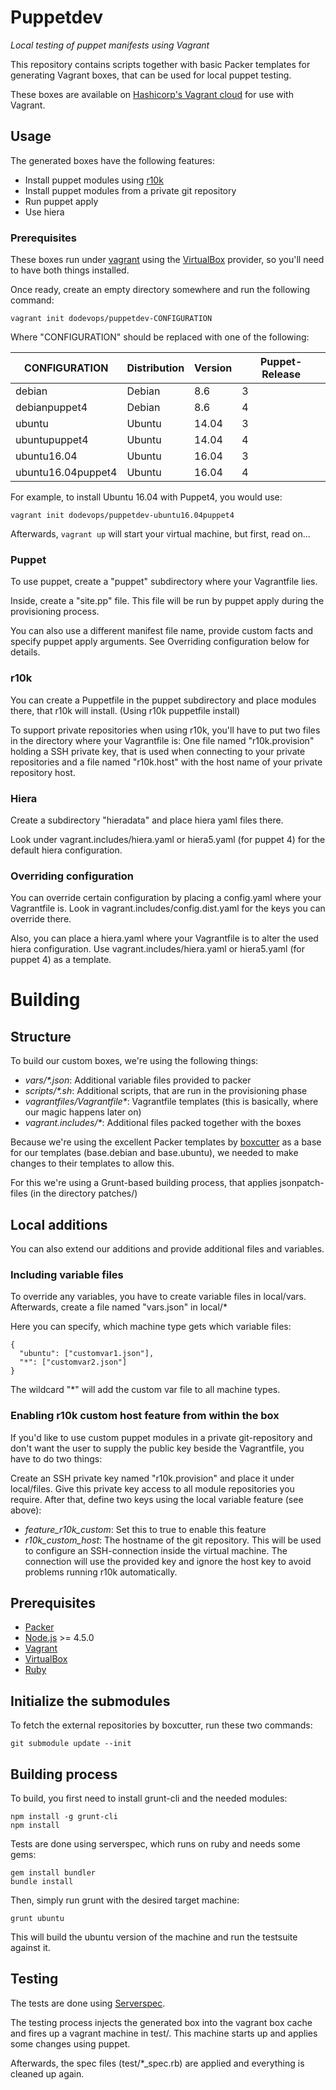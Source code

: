 # Puppetdev

*Local testing of puppet manifests using Vagrant*

This repository contains scripts together with basic Packer templates for
generating Vagrant boxes, that can be used for local puppet testing.

These boxes are available on [Hashicorp's Vagrant cloud](https://app.vagrantup.com/boxes/search?utf8=%E2%9C%93&sort=downloads&provider=&q=dodevops%2Fpuppetdev)
for use with Vagrant.

## Usage

The generated boxes have the following features:

* Install puppet modules using [r10k](https://github.com/puppetlabs/r10k)
* Install puppet modules from a private git repository
* Run puppet apply
* Use hiera

### Prerequisites

These boxes run under [vagrant](https://vagrantup.com) using the
[VirtualBox](https://virtualbox.org) provider, so you'll need to have both
things installed.

Once ready, create an empty directory somewhere and run the following command:

    vagrant init dodevops/puppetdev-CONFIGURATION

Where "CONFIGURATION" should be replaced with one of the following:

| CONFIGURATION      | Distribution | Version | Puppet-Release |
| ------------------ | ------------ | ------- | -------------- |
| debian             | Debian       | 8.6     | 3              |
| debianpuppet4      | Debian       | 8.6     | 4              |
| ubuntu             | Ubuntu       | 14.04   | 3              |
| ubuntupuppet4      | Ubuntu       | 14.04   | 4              |
| ubuntu16.04        | Ubuntu       | 16.04   | 3              |
| ubuntu16.04puppet4 | Ubuntu       | 16.04   | 4              |

For example, to install Ubuntu 16.04 with Puppet4, you would use:

    vagrant init dodevops/puppetdev-ubuntu16.04puppet4

Afterwards, `vagrant up` will start your virtual machine, but first, read on...

### Puppet

To use puppet, create a "puppet" subdirectory where your 
Vagrantfile lies.
 
Inside, create a "site.pp" file. This file will be run by puppet apply 
during the provisioning process.

You can also use a different manifest file name, provide custom facts 
and specify puppet apply arguments. See Overriding configuration 
below for details.

### r10k

You can create a Puppetfile in the puppet subdirectory and place 
modules there, that r10k will install. (Using r10k puppetfile install)

To support private repositories when using r10k, you'll have to put
two files in the directory where your Vagrantfile is: One file named
"r10k.provision" holding a SSH private key, that is used when
connecting to your private repositories and a file named "r10k.host"
with the host name of your private repository host.

### Hiera

Create a subdirectory "hieradata" and place hiera yaml files there. 

Look under vagrant.includes/hiera.yaml or hiera5.yaml (for puppet 4) for
the default hiera configuration.

### Overriding configuration

You can override certain configuration by placing a config.yaml where
your Vagrantfile is. Look in vagrant.includes/config.dist.yaml for the
keys you can override there.

Also, you can place a hiera.yaml where your Vagrantfile is to alter
the used hiera configuration. Use vagrant.includes/hiera.yaml or hiera5.yaml
(for puppet 4) as a template.

# Building

## Structure

To build our custom boxes, we're using the following things:

* _vars/*.json_: Additional variable files provided to packer
* _scripts/*.sh_: Additional scripts, that are run in the provisioning phase
* _vagrantfiles/Vagrantfile*_: Vagrantfile templates (this is basically, 
where our magic happens later on)
* _vagrant.includes/*_: Additional files packed together with the boxes

Because we're using the excellent Packer templates by 
[boxcutter](https://github.com/boxcutter) as a base for our templates
(base.debian and base.ubuntu), we needed to make changes to their 
templates to allow this.

For this we're using a Grunt-based building process, that applies
jsonpatch-files (in the directory patches/)

## Local additions

You can also extend our additions and provide additional files and
variables.

### Including variable files

To override any variables, you have to create variable files in 
local/vars. Afterwards, create a file named "vars.json" in local/* 

Here you can specify, which machine type gets which variable files:

    {
      "ubuntu": ["customvar1.json"],
      "*": ["customvar2.json"]
    }

The wildcard "*" will add the custom var file to all machine types.

### Enabling r10k custom host feature from within the box

If you'd like to use custom puppet modules in a private git-repository
and don't want the user to supply the public key beside the Vagrantfile,
you have to do two things:

Create an SSH private key named "r10k.provision" and place it under 
local/files. Give this private key access to all module repositories
you require. After that, define two keys using the local variable
feature (see above):

* _feature_r10k_custom_: Set this to true to enable this feature
* _r10k_custom_host_: The hostname of the git repository. This will be
used to configure an SSH-connection inside the virtual machine. The 
connection will use the provided key and ignore the host key to avoid
problems running r10k automatically.

## Prerequisites

* [Packer](https://packer.io)
* [Node.js](https://nodejs.org) >= 4.5.0
* [Vagrant](https://vagrantup.com)
* [VirtualBox](https://virtualbox.org)
* [Ruby](https://ruby-lang.org)

## Initialize the submodules

To fetch the external repositories by boxcutter, run these two commands:

    git submodule update --init 

## Building process

To build, you first need to install grunt-cli and the needed modules:

    npm install -g grunt-cli
    npm install

Tests are done using serverspec, which runs on ruby and needs some gems:

    gem install bundler
    bundle install

Then, simply run grunt with the desired target machine:

    grunt ubuntu

This will build the ubuntu version of the machine and run the testsuite
against it.

## Testing

The tests are done using [Serverspec](http://serverspec.org/).

The testing process injects the generated box into the vagrant box
cache and fires up a vagrant machine in test/. This machine starts up
and applies some changes using puppet.

Afterwards, the spec files (test/*_spec.rb) are applied and everything
is cleaned up again.